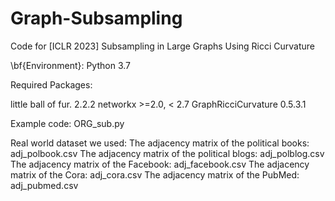 # Graph-Subsampling
Code for [ICLR 2023] Subsampling in Large Graphs Using Ricci Curvature


\bf{Environment}:
Python 3.7

Required Packages:

little ball of fur. 2.2.2
networkx >=2.0, < 2.7
GraphRicciCurvature 0.5.3.1


Example code:
ORG_sub.py


Real world dataset we used:
The adjacency matrix of the political books:
adj_polbook.csv
The adjacency matrix of the political blogs:
adj_polblog.csv
The adjacency matrix of the Facebook:
adj_facebook.csv
The adjacency matrix of the Cora:
adj_cora.csv
The adjacency matrix of the PubMed:
adj_pubmed.csv
